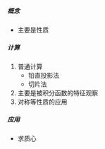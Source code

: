 ##### 概念

- 主要是性质

##### 计算

1. 普通计算
   - 铅直投影法
   - 切片法
2. 主要是被积分函数的特征观察
3. 对称等性质的应用

##### 应用

- 求质心